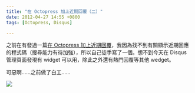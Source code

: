 ```yaml
---
title: "在 Octopress 加上近期回覆（二）"
date: 2012-04-27 14:55 +0800
tags: [Octopress, Disqus]

---
```


之前在有發過一篇[在 Octopress 加上近期回覆](/2012/02/12/display-recent-comments-in-octopress)，我因為找不到有關顯示近期回應的程式碼（搜尋能力有待加強），所以自己徒手寫了一個。想不到今天在 Disqus 管理頁面發現有 widget 可以用，除此之外還有熱門回覆等其他 wedget。

可惡啊……之前做了白工……

![](/images/disqus-admin-tools.png)